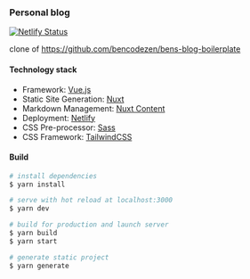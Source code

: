 ### Personal blog

[![Netlify Status](https://api.netlify.com/api/v1/badges/94ad16ea-0ce1-455c-8e73-05e8b6bbb4ff/deploy-status)](https://app.netlify.com/sites/geoffrey-vincent/deploys)

clone of https://github.com/bencodezen/bens-blog-boilerplate

#### Technology stack

- Framework: [Vue.js](https://www.vuejs.org)
- Static Site Generation: [Nuxt](https://www.nuxtjs.org)
- Markdown Management: [Nuxt Content](https://content.nuxtjs.org/)
- Deployment: [Netlify](https://www.netlify.com)
- CSS Pre-processor: [Sass](https://sass-lang.com/)
- CSS Framework: [TailwindCSS](https://tailwindcss.com/)

#### Build

```bash
# install dependencies
$ yarn install

# serve with hot reload at localhost:3000
$ yarn dev

# build for production and launch server
$ yarn build
$ yarn start

# generate static project
$ yarn generate
```

